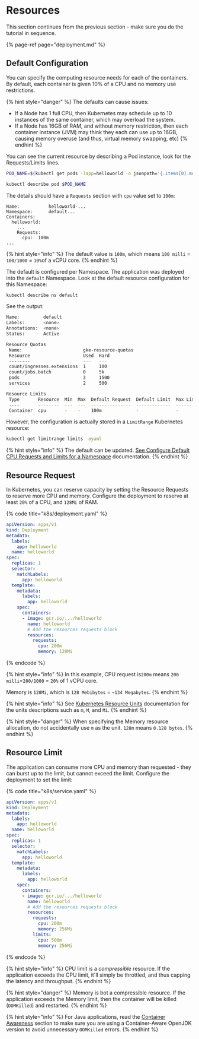 # Resources

This section continues from the previous section - make sure you do the tutorial in sequence.

{% page-ref page="deployment.md" %}

## Default Configuration

You can specify the computing resource needs for each of the containers. By default, each container is given 10% of a CPU and no memory use restrictions.

{% hint style="danger" %}
The defaults can cause issues:

* If a Node has 1 full CPU, then Kubernetes may schedule up to 10 instances of the same container, which may overload the system.
* If a Node has 16GB of RAM, and without memory restriction, then each container instance \(JVM\) may think they each can use up to 16GB, causing memory overuse \(and thus, virtual memory swapping, etc\)
{% endhint %}

You can see the current resource by describing a Pod instance, look for the Requests/Limits lines.

```bash
POD_NAME=$(kubectl get pods -lapp=helloworld -o jsonpath='{.items[0].metadata.name}')

kubectl describe pod $POD_NAME
```

The details should have a `Requests` section with `cpu` value set to `100m`:

```text
Name:           helloworld-...
Namespace:      default...
Containers:
  helloworld:
    ...
    Requests:
      cpu:  100m
...
```

{% hint style="info" %}
The default value is `100m`, which means `100 milli` = `100/1000` = `10%`of a vCPU core.
{% endhint %}

The default is configured per Namespace. The application was deployed into the `default` Namespace. Look at the default resource configuration for this Namespace:

```bash
kubectl describe ns default
```

See the output:

```bash
Name:         default
Labels:       <none>
Annotations:  <none>
Status:       Active

Resource Quotas
 Name:                       gke-resource-quotas
 Resource                    Used  Hard
 --------                    ---   ---
 count/ingresses.extensions  1     100
 count/jobs.batch            0     5k
 pods                        3     1500
 services                    2     500

Resource Limits
 Type       Resource  Min  Max  Default Request  Default Limit  Max Limit/Request Ratio
 ----       --------  ---  ---  ---------------  -------------  -----------------------
 Container  cpu       -    -    100m             -              -
```

However, the configuration is actually stored in a `LimitRange` Kubernetes resource:

```bash
kubectl get limitrange limits -oyaml
```

{% hint style="info" %}
The default can be updated. [See Configure Default CPU Requests and Limits for a Namespace](https://kubernetes.io/docs/tasks/administer-cluster/manage-resources/cpu-default-namespace/) documentation.
{% endhint %}

## Resource Request

In Kubernetes, you can reserve capacity by setting the Resource Requests to reserve more CPU and memory. Configure the deployment to reserve at least `20%` of a CPU, and `128Mi` of RAM.

{% code title="k8s/deployment.yaml" %}
```yaml
apiVersion: apps/v1
kind: Deployment
metadata:
  labels:
    app: helloworld
  name: helloworld
spec:
  replicas: 1
  selector:
    matchLabels:
      app: helloworld
  template:
    metadata:
      labels:
        app: helloworld
    spec:
      containers:
      - image: gcr.io/.../helloworld
        name: helloworld
        # Add the resources requests block
        resources:
          requests:
            cpu: 200m
            memory: 128Mi
```
{% endcode %}

{% hint style="info" %}
In this example, CPU request is`200m` means `200 milli`=`200/1000` = `20%` of 1 vCPU core.

Memory is `128Mi`, which is `128 Mebibytes` = `~134 Megabytes`.
{% endhint %}

{% hint style="info" %}
See [Kubernetes Resource Units](https://kubernetes.io/docs/concepts/configuration/manage-resources-containers/#resource-units-in-kubernetes) documentation for the units descriptions such as `m`, `M`, and `Mi`.
{% endhint %}

{% hint style="danger" %}
When specifying the Memory resource allocation, do not accidentally use `m` as the unit. `128m` means `0.128 bytes`.
{% endhint %}

## Resource Limit

The application can consume more CPU and memory than requested - they can burst up to the limit, but cannot exceed the limit. Configure the deployment to set the limit:

{% code title="k8s/service.yaml" %}
```yaml
apiVersion: apps/v1
kind: Deployment
metadata:
  labels:
    app: helloworld
  name: helloworld
spec:
  replicas: 1
  selector:
    matchLabels:
      app: helloworld
  template:
    metadata:
      labels:
        app: helloworld
    spec:
      containers:
      - image: gcr.io/.../helloworld
        name: helloworld
        # Add the resources requests block
        resources:
          requests:
            cpu: 200m
            memory: 256Mi
          limits:
            cpu: 500m
            memory: 256Mi
```
{% endcode %}

{% hint style="info" %}
CPU limit is a _compressible_ resource. If the application exceeds the CPU limit, it'll simply be throttled, and thus capping the latency and  throughput.
{% endhint %}

{% hint style="danger" %}
Memory is bot a compressible resource. If the application exceeds the Memory limit, then the container will be killed \(`OOMKilled`\) and restarted.
{% endhint %}

{% hint style="info" %}
For Java applications, read the [Container Awareness](../docker/container-awareness.md) section to make sure you are using a Container-Aware OpenJDK version to avoid unnecessary `OOMKilled` errors.
{% endhint %}

